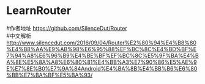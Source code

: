 # LearnRouter
#作者地址 https://github.com/SilenceDut/Router  
#中文解析 http://www.silencedut.com/2016/09/04/Router%E2%80%94%E4%B8%80%E4%B8%AA%E9%AB%98%E6%95%88%EF%BC%8C%E4%BD%BF%E7%94%A8%E6%96%B9%E4%BE%BF%EF%BC%8C%E5%9F%BA%E4%BA%8E%E5%8A%A8%E6%80%81%E4%BB%A3%E7%90%86%E5%AE%9E%E7%8E%B0%E7%9A%84Android%E4%BA%8B%E4%BB%B6%E6%80%BB%E7%BA%BF%E5%BA%93/
